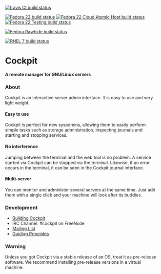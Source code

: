 [![travis CI build status](https://travis-ci.org/cockpit-project/cockpit.svg?branch=master)](https://travis-ci.org/cockpit-project/cockpit)

[![Fedora 22 build status](http://files.cockpit-project.org/hubbot/status-f22-x86_64.svg?master)](http://files.cockpit-project.org/hubbot/)
[![Fedora 22 Cloud Atomic Host build status](http://files.cockpit-project.org/hubbot/status-f22-atomic-x86_64.svg?master)](http://files.cockpit-project.org/hubbot/)
[![Fedora 22 Testing build status](http://files.cockpit-project.org/hubbot/status-f22-t-x86_64.svg?master)](http://files.cockpit-project.org/hubbot/)

[![Fedora Rawhide build status](http://files.cockpit-project.org/hubbot/status-fraw-x86_64.svg?master)](http://files.cockpit-project.org/hubbot/)

[![RHEL 7 build status](http://files.cockpit-project.org/hubbot/status-r7-x86_64.svg?master)](http://files.cockpit-project.org/hubbot/)

# Cockpit
**A remote manager for GNU/Linux servers**

### About
Cockpit is an interactive server admin interface. It is easy to use and very light weight.

#### Easy to use
Cockpit is perfect for new sysadmins, allowing them to easily perform simple tasks such as storage administration, inspecting journals and starting and stopping services.

#### No interference
Jumping between the terminal and the web tool is no problem. A service started via Cockpit can be stopped via the terminal. Likewise, if an error occurs in the terminal, it can be seen in the Cockpit journal interface.

#### Multi-server
You can monitor and administer several servers at the same time. Just add them with a single click and your machine will look after its buddies.

### Development

 * [Building Cockpit](HACKING.md)
 * IRC Channel: #cockpit on FreeNode
 * [Mailing List](https://lists.fedorahosted.org/pipermail/cockpit-devel/)
 * [Guiding Principles](http://stef.thewalter.net/ideals-of-cockpit.html)

### Warning
Unless you got Cockpit via a stable release of an OS, treat it as pre-release
software. We recommend installing pre-release versions in a virtual machine.
